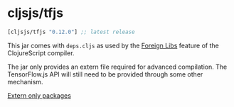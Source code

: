 # cljsjs/tfjs

[](dependency)
```clojure
[cljsjs/tfjs "0.12.0"] ;; latest release
```
[](/dependency)

This jar comes with `deps.cljs` as used by the [Foreign Libs][flibs] feature
of the ClojureScript compiler.

The jar only provides an extern file required for advanced compilation.
The TensorFlow.js API will still need to be provided through some other mechanism.

[Extern only packages](https://github.com/cljsjs/packages/wiki/Extern-only-packages)

[flibs]: https://clojurescript.org/reference/packaging-foreign-deps

